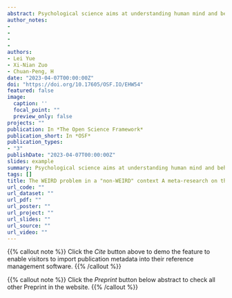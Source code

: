 ```yaml
---
abstract: Psychological science aims at understanding human mind and behavior, but it primarily relies on subjects from Western, Educated, Industrialized, Rich, and Democratic regions, i.e., the WEIRD problem. This lack of diversity and representativeness of subjects compromised the generalizability of psychological science. To address this issue, large-scale international collaborative projects were initiated, and more data are collected from non-WEIRD regions. However, it is unknown whether subjects from "non-WEIRD" regions can represent their local population. In this meta-research, we plan to survey the characteristics of Chinese subjects reported in empirical studies published in five mainstream Chinese psychological journals and in large-scale international collaborations. The results will provide a realistic picture of Chinese participants in psychology, and we will discuss potential solutions to the issue of representativeness in both China and worldwide.
author_notes:
- 
- 
- 
- 
authors:
- Lei Yue
- Xi-Nian Zuo
- Chuan-Peng, H
date: "2023-04-07T00:00:00Z"
doi: "https://doi.org/10.17605/OSF.IO/EHW54"
featured: false
image:
  caption: ''
  focal_point: ""
  preview_only: false
projects: ""
publication: In *The Open Science Framework*
publication_short: In *OSF*
publication_types: 
- "3"
publishDate: "2023-04-07T00:00:00Z"
slides: example
summary: Psychological science aims at understanding human mind and behavior, but it primarily relies on subjects from Western, Educated, Industrialized, Rich, and Democratic regions, i.e., the WEIRD problem. 
tags: []
title: The WEIRD problem in a "non-WEIRD" context A meta-research on therepresentativeness of human subjects in Chinese psychological research
url_code: ""
url_dataset: ""
url_pdf: ""
url_poster: ""
url_project: ""
url_slides: ""
url_source: ""
url_video: ""
---
```


{{% callout note %}}
Click the _Cite_ button above to demo the feature to enable visitors to import publication metadata into their reference management software.
{{% /callout %}}

{{% callout note %}}
Click the _Preprint_ button below abstract to check all other Preprint in the website.
{{% /callout %}}
